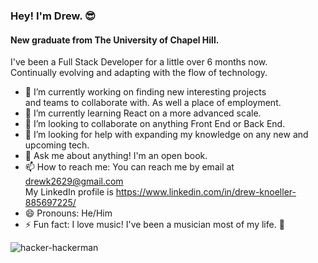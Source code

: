 ### Hey! I'm Drew. 😎
#### New graduate from The University of Chapel Hill.

I've been a Full Stack Developer for a little over 6 months now. <br>
Continually evolving and adapting with the flow of technology.

- 🔭 I’m currently working on finding new interesting projects <br>
  and teams to collaborate with. As well a place of employment.
- 🌱 I’m currently learning React on a more advanced scale.
- 👯 I’m looking to collaborate on anything Front End or Back End.
- 🤔 I’m looking for help with expanding my knowledge on any new and upcoming tech.
- 💬 Ask me about anything! I'm an open book.
- 📫 How to reach me: You can reach me by email at drewk2629@gmail.com <br>
  My LinkedIn profile is https://www.linkedin.com/in/drew-knoeller-885697225/
- 😄 Pronouns: He/Him
- ⚡ Fun fact: I love music! I've been a musician most of my life. 🤘

![hacker-hackerman](https://user-images.githubusercontent.com/94206317/175794261-1e934c2a-84f0-4836-a03a-f92d306d13f7.gif)
